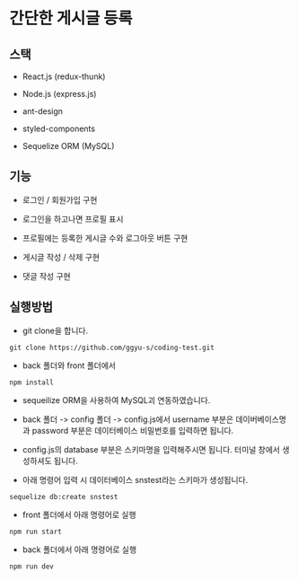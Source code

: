 # 간단한 게시글 등록

## 스택

- React.js (redux-thunk)
- Node.js (express.js)
- ant-design

- styled-components
- Sequelize ORM (MySQL)

## 기능

- 로그인 / 회원가입 구현
- 로그인을 하고나면 프로필 표시
- 프로필에는 등록한 게시글 수와 로그아웃 버튼 구현
- 게시글 작성 / 삭제 구현

- 댓글 작성 구현

## 실행방법

- git clone을 합니다.

`git clone https://github.com/ggyu-s/coding-test.git `

- back 폴더와 front 폴더에서<br/>

`npm install `

- sequeilize ORM을 사용하여 MySQL괴 연동하였습니다.
- back 폴더 -> config 폴더 -> config.js에서 username 부분은 데이버베이스명과 password 부분은 데이터베이스 비밀번호를 입력하면 됩니다.

- config.js의 database 부분은 스키마명을 입력해주시면 됩니다. 터미널 창에서 생성하셔도 됩니다.

- 아래 명령어 입력 시 데이터베이스 snstest라는 스키마가 생성됩니다.

`sequelize db:create snstest`

- front 폴더에서 아래 명령어로 실행

`npm run start`

- back 폴더에서 아래 명령어로 실행

`npm run dev`
